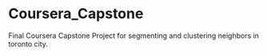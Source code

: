 # Coursera_Capstone
Final Coursera Capstone Project for segmenting and clustering neighbors in toronto city.
